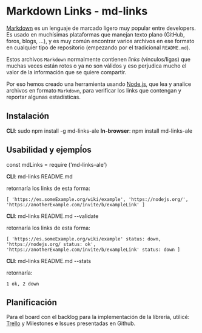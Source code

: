 # Markdown Links - md-links 

[Markdown](https://es.wikipedia.org/wiki/Markdown) es un lenguaje de marcado
ligero muy popular entre developers. Es usado en muchísimas plataformas que
manejan texto plano (GitHub, foros, blogs, ...), y es muy común
encontrar varios archivos en ese formato en cualquier tipo de repositorio
(empezando por el tradicional `README.md`).

Estos archivos `Markdown` normalmente contienen _links_ (vínculos/ligas) que
muchas veces están rotos o ya no son válidos y eso perjudica mucho el valor de
la información que se quiere compartir.

Por eso hemos creado una herramienta usando [Node.js](https://nodejs.org/), que lea 
y analice archivos en formato `Markdown`, para verificar los links que contengan y reportar
algunas estadísticas.

## Instalación
**CLI**: sudo npm install -g md-links-ale
**In-browser**: npm install md-links-ale

## Usabilidad y ejempĺos

const mdLinks = require ('md-links-ale')

**CLI**: md-links README.md 

retornaría los links de esta forma:

`[ 'https://es.someExample.org/wiki/example',
  'https://nodejs.org/',
  'https://anotherExample.com/invite/b/exampleLink' ]`

**CLI**: md-links README.md --validate

retornaría los links de esta forma:

`[ 'https://es.someExample.org/wiki/example' status: down,
  'https://nodejs.org/ status: ok',
  'https://anotherExample.com/invite/b/exampleLink' status: down ]`

  **CLI**: md-links README.md --stats

retornaría:

`1 ok, 2 down`


## Planificación 

Para el board con el backlog para la implementación de la librería, utilicé:
[Trello](https://trello.com/invite/b/5AGTMBps/51d6b63b1150b2b346c6c02c0ee6e4a1/markdown)
y Milestones e Issues presentadas en Github.
